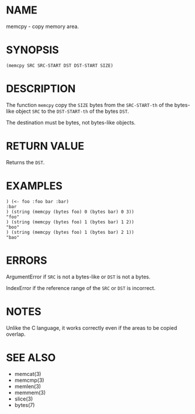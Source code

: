 # NAME
memcpy - copy memory area.

# SYNOPSIS

    (memcpy SRC SRC-START DST DST-START SIZE)

# DESCRIPTION
The function `memcpy` copy the `SIZE` bytes from the `SRC-START-th` of the bytes-like object `SRC` to the `DST-START-th` of the bytes `DST`.

The destination must be bytes, not bytes-like objects.

# RETURN VALUE
Returns the `DST`.

# EXAMPLES

    ) (<- foo :foo bar :bar)
    :bar
    ) (string (memcpy (bytes foo) 0 (bytes bar) 0 3))
    "foo"
    ) (string (memcpy (bytes foo) 1 (bytes bar) 1 2))
    "boo"
    ) (string (memcpy (bytes foo) 1 (bytes bar) 2 1))
    "bao"

# ERRORS
ArgumentError if `SRC` is not a bytes-like or `DST` is not a bytes.

IndexError if the reference range of the `SRC` or `DST` is incorrect.

# NOTES
Unlike the C language, it works correctly even if the areas to be copied overlap.

# SEE ALSO
- memcat(3)
- memcmp(3)
- memlen(3)
- memmem(3)
- slice(3)
- bytes(7)
